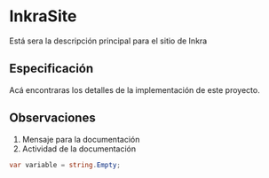 # InkraSite
Está sera la descripción principal para el sitio de Inkra

## Especificación
Acá encontraras los detalles de la implementación de este proyecto.

## Observaciones
1. Mensaje para la documentación
2. Actividad de la documentación

```c#
var variable = string.Empty;

```